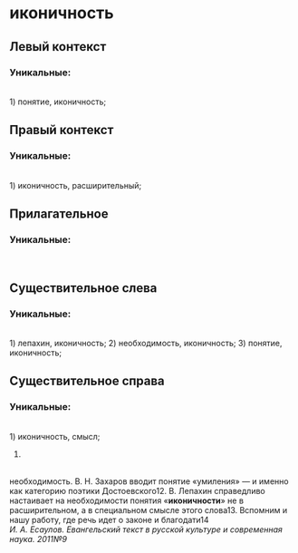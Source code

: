 # иконичность
## Левый контекст

### Уникальные:
<br>1) понятие, иконичность; 

## Правый контекст

### Уникальные:
<br>1) иконичность, расширительный; 

## Прилагательное

### Уникальные:
<br>

## Существительное слева

### Уникальные:
<br>1) лепахин, иконичность; 2) необходимость, иконичность; 3) понятие, иконичность; 

## Существительное справа

### Уникальные:
<br>1) иконичность, смысл; 


1.
<br>необходимость. В. Н. Захаров вводит понятие «умиления» — и
  именно как категорию поэтики Достоевского12. В. Лепахин справедливо
  настаивает на необходимости понятия «**иконичности**» не в расширительном, а
  в специальном смысле этого слова13. Вспомним и нашу работу, где речь
  идет о законе и благодати14
<br> *И. А. Есаулов. Евангельский текст в русской культуре и современная наука. 2011№9* 


